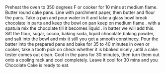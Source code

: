 Preheat the oven to 350 degrees F or cooker for 10 mins at medium flame. Butter round cake pans. Line with parchment paper, then butter and flour the pans.
Take a pan and pour water in it and take a glass bowl break chocolate in parts and keep the bowl on pan 
keep on medium flame . with a spatula mix the chocolate till it becomes liquid . in batter we will add this.
Sift the flour, sugar, cocoa, baking soda, liquid chocolate,baking powder, and salt into the bowl and mix it still you get a smooth constinecy.  Pour the batter into the prepared pans and bake for 35 to 40 minutes in oven or cooker,  take a tooth pick on check whether it is bbaked nicely ,until a cake tester comes out clean. Cool in the pans for 30 minutes, then turn them out onto a cooling rack and cool completely.
Leave it cool for 30 mins and you Chocolate Cake is ready to eat.